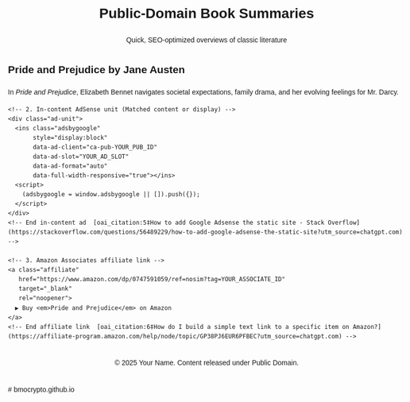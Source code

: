 <!DOCTYPE html>
<html lang="en">
<head>
  <meta charset="UTF-8" />
  <meta name="viewport" content="width=device-width,initial-scale=1" />
  <title>Public‑Domain Book Summaries</title>

  <!-- 1. Load AdSense library site‑wide -->
  <script async
          src="https://pagead2.googlesyndication.com/pagead/js/adsbygoogle.js?client=ca-pub-YOUR_PUB_ID"
          crossorigin="anonymous"></script>
  <!-- End AdSense setup  [oai_citation:4‡Where to place AdSense code in your HTML - Google Help](https://support.google.com/adsense/answer/9274516?hl=en&utm_source=chatgpt.com) -->

  <!-- Simple styling -->
  <style>
    body { max-width: 800px; margin: auto; font-family: sans-serif; line-height: 1.6; padding: 1rem; }
    header, footer { text-align: center; margin: 2rem 0; }
    .ad-unit { margin: 2rem 0; text-align: center; }
    .affiliate { display: block; margin: 1.5rem 0; font-size: 1.1rem; }
  </style>
</head>

<body>
  <header>
    <h1>Public‑Domain Book Summaries</h1>
    <p>Quick, SEO‑optimized overviews of classic literature</p>
  </header>

  <article>
    <h2>Pride and Prejudice by Jane Austen</h2>
    <p>
      In <em>Pride and Prejudice</em>, Elizabeth Bennet navigates societal expectations, family drama, and her evolving feelings for Mr. Darcy.
      <!-- …more summary content here… -->
    </p>

    <!-- 2. In‑content AdSense unit (Matched content or display) -->
    <div class="ad-unit">
      <ins class="adsbygoogle"
           style="display:block"
           data-ad-client="ca-pub-YOUR_PUB_ID"
           data-ad-slot="YOUR_AD_SLOT"
           data-ad-format="auto"
           data-full-width-responsive="true"></ins>
      <script>
        (adsbygoogle = window.adsbygoogle || []).push({});
      </script>
    </div>
    <!-- End in‑content ad  [oai_citation:5‡How to add Google Adsense the static site - Stack Overflow](https://stackoverflow.com/questions/56489229/how-to-add-google-adsense-the-static-site?utm_source=chatgpt.com) -->

    <!-- 3. Amazon Associates affiliate link -->
    <a class="affiliate"
       href="https://www.amazon.com/dp/0747591059/ref=nosim?tag=YOUR_ASSOCIATE_ID"
       target="_blank"
       rel="noopener">
      ▶ Buy <em>Pride and Prejudice</em> on Amazon
    </a>
    <!-- End affiliate link  [oai_citation:6‡How do I build a simple text link to a specific item on Amazon?](https://affiliate-program.amazon.com/help/node/topic/GP38PJ6EUR6PFBEC?utm_source=chatgpt.com) -->

  </article>

  <footer>
    <p>&copy; 2025 Your Name. Content released under Public Domain.</p>
  </footer>
</body>
</html># bmocrypto.github.io
